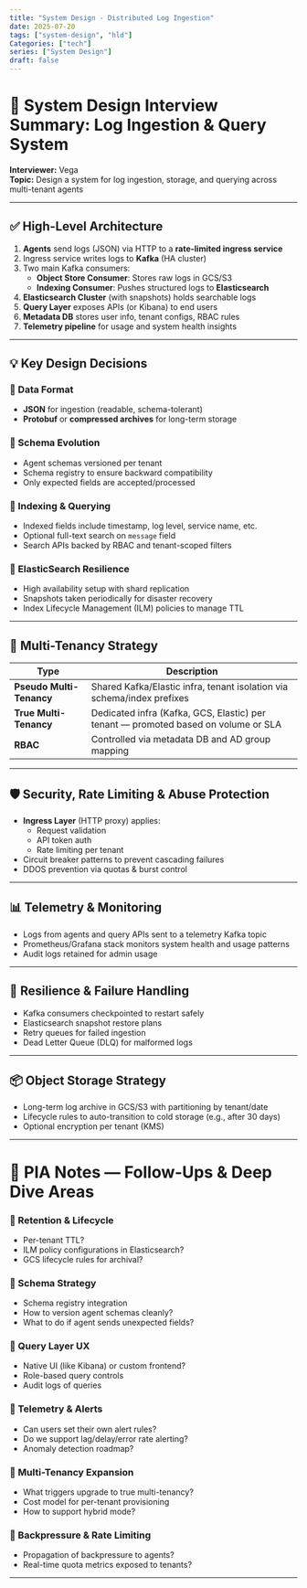 ```yaml
---
title: "System Design - Distributed Log Ingestion"
date: 2025-07-20
tags: ["system-design", "hld"]
Categories: ["tech"]
series: ["System Design"]
draft: false
---
```



# 🧠 System Design Interview Summary: Log Ingestion & Query System
 
**Interviewer:** Vega  
**Topic:** Design a system for log ingestion, storage, and querying across multi-tenant agents

---

## ✅ High-Level Architecture

1. **Agents** send logs (JSON) via HTTP to a **rate-limited ingress service**
2. Ingress service writes logs to **Kafka** (HA cluster)
3. Two main Kafka consumers:
   - **Object Store Consumer**: Stores raw logs in GCS/S3
   - **Indexing Consumer**: Pushes structured logs to **Elasticsearch**
4. **Elasticsearch Cluster** (with snapshots) holds searchable logs
5. **Query Layer** exposes APIs (or Kibana) to end users
6. **Metadata DB** stores user info, tenant configs, RBAC rules
7. **Telemetry pipeline** for usage and system health insights

---

## 💡 Key Design Decisions

### 🔹 Data Format
- **JSON** for ingestion (readable, schema-tolerant)
- **Protobuf** or **compressed archives** for long-term storage

### 🔹 Schema Evolution
- Agent schemas versioned per tenant
- Schema registry to ensure backward compatibility
- Only expected fields are accepted/processed

### 🔹 Indexing & Querying
- Indexed fields include timestamp, log level, service name, etc.
- Optional full-text search on `message` field
- Search APIs backed by RBAC and tenant-scoped filters

### 🔹 ElasticSearch Resilience
- High availability setup with shard replication
- Snapshots taken periodically for disaster recovery
- Index Lifecycle Management (ILM) policies to manage TTL

---

## 🏢 Multi-Tenancy Strategy

| Type | Description |
|------|-------------|
| **Pseudo Multi-Tenancy** | Shared Kafka/Elastic infra, tenant isolation via schema/index prefixes |
| **True Multi-Tenancy** | Dedicated infra (Kafka, GCS, Elastic) per tenant — promoted based on volume or SLA |
| **RBAC** | Controlled via metadata DB and AD group mapping |

---

## 🛡️ Security, Rate Limiting & Abuse Protection

- **Ingress Layer** (HTTP proxy) applies:
  - Request validation
  - API token auth
  - Rate limiting per tenant
- Circuit breaker patterns to prevent cascading failures
- DDOS prevention via quotas & burst control

---

## 📊 Telemetry & Monitoring

- Logs from agents and query APIs sent to a telemetry Kafka topic
- Prometheus/Grafana stack monitors system health and usage patterns
- Audit logs retained for admin usage

---

## 🔁 Resilience & Failure Handling

- Kafka consumers checkpointed to restart safely
- Elasticsearch snapshot restore plans
- Retry queues for failed ingestion
- Dead Letter Queue (DLQ) for malformed logs

---

## 📦 Object Storage Strategy

- Long-term log archive in GCS/S3 with partitioning by tenant/date
- Lifecycle rules to auto-transition to cold storage (e.g., after 30 days)
- Optional encryption per tenant (KMS)

---

# 📌 PIA Notes — Follow-Ups & Deep Dive Areas

### 🔸 Retention & Lifecycle
- Per-tenant TTL?
- ILM policy configurations in Elasticsearch?
- GCS lifecycle rules for archival?

### 🔸 Schema Strategy
- Schema registry integration
- How to version agent schemas cleanly?
- What to do if agent sends unexpected fields?

### 🔸 Query Layer UX
- Native UI (like Kibana) or custom frontend?
- Role-based query controls
- Audit logs of queries

### 🔸 Telemetry & Alerts
- Can users set their own alert rules?
- Do we support lag/delay/error rate alerting?
- Anomaly detection roadmap?

### 🔸 Multi-Tenancy Expansion
- What triggers upgrade to true multi-tenancy?
- Cost model for per-tenant provisioning
- How to support hybrid mode?

### 🔸 Backpressure & Rate Limiting
- Propagation of backpressure to agents?
- Real-time quota metrics exposed to tenants?

---